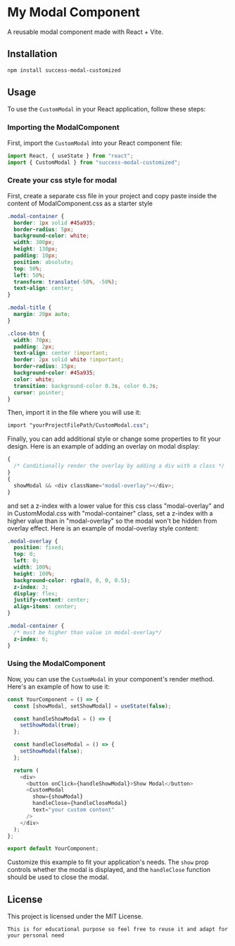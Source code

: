 # My Modal Component

A reusable modal component made with React + Vite.

## Installation

```bash
npm install success-modal-customized
```

## Usage

To use the `CustomModal` in your React application, follow these steps:

### Importing the ModalComponent

First, import the `CustomModal` into your React component file:

```javascript
import React, { useState } from "react";
import { CustomModal } from "success-modal-customized";
```

### Create your css style for modal

First, create a separate css file in your project and copy paste inside the content of ModalComponent.css as a starter style

```css
.modal-container {
  border: 1px solid #45a935;
  border-radius: 5px;
  background-color: white;
  width: 300px;
  height: 130px;
  padding: 10px;
  position: absolute;
  top: 50%;
  left: 50%;
  transform: translate(-50%, -50%);
  text-align: center;
}

.modal-title {
  margin: 20px auto;
}

.close-btn {
  width: 70px;
  padding: 2px;
  text-align: center !important;
  border: 2px solid white !important;
  border-radius: 15px;
  background-color: #45a935;
  color: white;
  transition: background-color 0.3s, color 0.3s;
  cursor: pointer;
}
```

Then, import it in the file where you will use it:

```css
import "yourProjectFilePath/CustomModal.css";
```

Finally, you can add additional style or change some properties to fit your design. Here is an example of adding an overlay on modal display:

```javascript
{
  /* Conditionally render the overlay by adding a div with a class */
}
{
  showModal && <div className="modal-overlay"></div>;
}
```

and set a z-index with a lower value for this css class "modal-overlay" and in CustomModal.css with "modal-container" class, set a z-index with a higher value than in "modal-overlay" so the modal won't be hidden from overlay effect. Here is an example of modal-overlay style content:

```css
.modal-overlay {
  position: fixed;
  top: 0;
  left: 0;
  width: 100%;
  height: 100%;
  background-color: rgba(0, 0, 0, 0.5);
  z-index: 3;
  display: flex;
  justify-content: center;
  align-items: center;
}
```

```css
.modal-container {
  /* must be higher than value in modal-overlay*/
  z-index: 6;
}
```

### Using the ModalComponent

Now, you can use the `CustomModal` in your component's render method. Here's an example of how to use it:

```javascript
const YourComponent = () => {
  const [showModal, setShowModal] = useState(false);

  const handleShowModal = () => {
    setShowModal(true);
  };

  const handleCloseModal = () => {
    setShowModal(false);
  };

  return (
    <div>
      <button onClick={handleShowModal}>Show Modal</button>
      <CustomModal
        show={showModal}
        handleClose={handleCloseModal}
        text="your custom content"
      />
    </div>
  );
};

export default YourComponent;
```

Customize this example to fit your application's needs. The `show` prop controls whether the modal is displayed, and the `handleClose` function should be used to close the modal.

## License

This project is licensed under the MIT License.

```
This is for educational purpose so feel free to reuse it and adapt for your personal need
```
